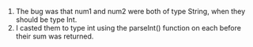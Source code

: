 1. The bug was that num1 and num2 were both of type String, when they should be type Int.
2. I casted them to type int using the parseInt() function on each before their sum was returned.